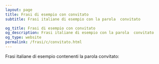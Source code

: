 ```yaml
---
layout: page
title: Frasi di esempio con convitato 
subtitle: Frasi italiane di esempio con la parola  convitato

og_title: Frasi di esempio con convitato 
og_description: Frasi italiane di esempio con la parola  convitato
og_type: website
permalink: /frasi/c/convitato.html
---
```


Frasi italiane di esempio contenenti la parola convitato:


